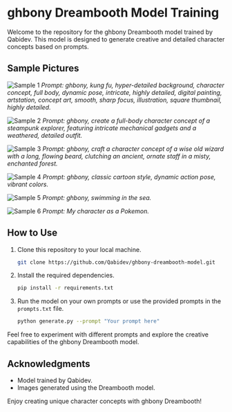 # ghbony Dreambooth Model Training

Welcome to the repository for the ghbony Dreambooth model trained by Qabidev. This model is designed to generate creative and detailed character concepts based on prompts.

## Sample Pictures

![Sample 1](./images/sample_1.jpg)
*Prompt: ghbony, kung fu, hyper-detailed background, character concept, full body, dynamic pose, intricate, highly detailed, digital painting, artstation, concept art, smooth, sharp focus, illustration, square thumbnail, highly detailed.*

![Sample 2](./images/sample_2.jpg)
*Prompt: ghbony, create a full-body character concept of a steampunk explorer, featuring intricate mechanical gadgets and a weathered, detailed outfit.*

![Sample 3](./images/sample_3.jpg)
*Prompt: ghbony, craft a character concept of a wise old wizard with a long, flowing beard, clutching an ancient, ornate staff in a misty, enchanted forest.*

![Sample 4](./images/sample_4.jpg)
*Prompt: ghbony, classic cartoon style, dynamic action pose, vibrant colors.*

![Sample 5](./images/sample_5.jpg)
*Prompt: ghbony, swimming in the sea.*

![Sample 6](./images/sample_6.png)
*Prompt: My character as a Pokemon.*

## How to Use

1. Clone this repository to your local machine.
   ```bash
   git clone https://github.com/Qabidev/ghbony-dreambooth-model.git
   ```

2. Install the required dependencies.
   ```bash
   pip install -r requirements.txt
   ```

3. Run the model on your own prompts or use the provided prompts in the `prompts.txt` file.
   ```bash
   python generate.py --prompt "Your prompt here"
   ```

Feel free to experiment with different prompts and explore the creative capabilities of the ghbony Dreambooth model.

## Acknowledgments

- Model trained by Qabidev.
- Images generated using the Dreambooth model.

Enjoy creating unique character concepts with ghbony Dreambooth!
